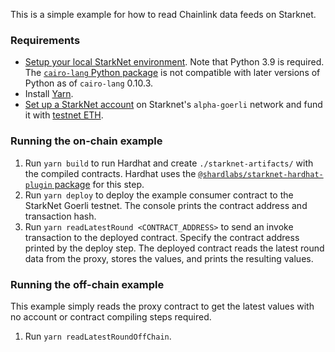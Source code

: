 This is a simple example for how to read Chainlink data feeds on Starknet.

### Requirements

- [Setup your local StarkNet environment](https://starknet.io/docs/quickstart.html). Note that Python 3.9 is required. The [`cairo-lang` Python package](https://pypi.org/project/cairo-lang/) is not compatible with later versions of Python as of `cairo-lang` 0.10.3.
- Install [Yarn](https://classic.yarnpkg.com/lang/en/docs/install/).
- [Set up a StarkNet account](https://starknet.io/docs/hello_starknet/account_setup.html) on Starknet's `alpha-goerli` network and fund it with [testnet ETH](https://faucet.goerli.starknet.io/).

### Running the on-chain example

1. Run `yarn build` to run Hardhat and create `./starknet-artifacts/` with the compiled contracts. Hardhat uses the [`@shardlabs/starknet-hardhat-plugin` package](https://www.npmjs.com/package/@shardlabs/starknet-hardhat-plugin) for this step.
1. Run `yarn deploy` to deploy the example consumer contract to the StarkNet Goerli testnet. The console prints the contract address and transaction hash.
1. Run `yarn readLatestRound <CONTRACT_ADDRESS>` to send an invoke transaction to the deployed contract. Specify the contract address printed by the deploy step. The deployed contract reads the latest round data from the proxy, stores the values, and prints the resulting values.

### Running the off-chain example

This example simply reads the proxy contract to get the latest values with no account or contract compiling steps required.

1. Run `yarn readLatestRoundOffChain`.
